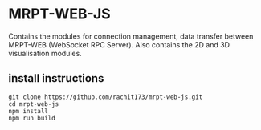 # MRPT-WEB-JS
Contains the modules for connection management, data transfer between MRPT-WEB (WebSocket RPC Server).
Also contains the 2D and 3D visualisation modules.
## install instructions
```
git clone https://github.com/rachit173/mrpt-web-js.git
cd mrpt-web-js
npm install
npm run build
```
